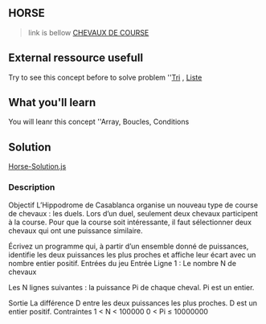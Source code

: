 ## HORSE
 >link is bellow
[CHEVAUX DE COURSE](https://www.codingame.com/training/easy/horse-racing-duals)

## External ressource usefull
Try to see this concept before to solve problem
 ''[Tri](https://fr.wikipedia.org/wiki/Algorithme_de_tri) , [Liste](https://fr.wikipedia.org/wiki/Liste_%28informatique%29) 
## What you'll learn
You will leanr this concept
 ''Array, Boucles, Conditions

## Solution
[Horse-Solution.js](./Horse-Solution.js)

### Description

 Objectif
L’Hippodrome de Casablanca organise un nouveau type de course de chevaux : les duels. Lors d’un duel, seulement deux chevaux participent à la course. Pour que la course soit intéressante, il faut sélectionner deux chevaux qui ont une puissance similaire.

Écrivez un programme qui, à partir d’un ensemble donné de puissances, identifie les deux puissances les plus proches et affiche leur écart avec un nombre entier positif.
 	Entrées du jeu
Entrée
Ligne 1 : Le nombre N de chevaux

Les N lignes suivantes : la puissance Pi de chaque cheval. Pi est un entier.

Sortie
La différence D entre les deux puissances les plus proches. D est un entier positif.
Contraintes
1 < N < 100000
0 < Pi ≤ 10000000

